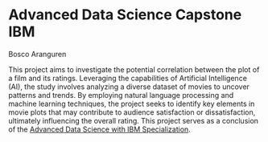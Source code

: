 #  Advanced Data Science Capstone IBM
Bosco Aranguren

This project aims to investigate the potential correlation between the plot of a film and its ratings. Leveraging the capabilities of Artificial Intelligence (AI), the study involves analyzing a diverse dataset of movies to uncover patterns and trends. By employing natural language processing and machine learning techniques, the project seeks to identify key elements in movie plots that may contribute to audience satisfaction or dissatisfaction, ultimately influencing the overall rating. This project serves as a conclusion of the [Advanced Data Science with IBM Specialization](https://www.coursera.org/specializations/advanced-data-science-ibm).
